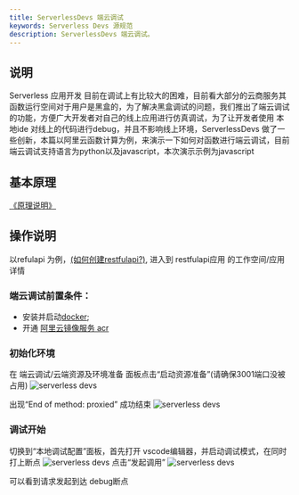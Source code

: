 ```yaml
---
title: ServerlessDevs 端云调试
keywords: Serverless Devs 源规范
description: ServerlessDevs 端云调试。
---
```


## 说明
Serverless 应用开发 目前在调试上有比较大的困难，目前看大部分的云商服务其 函数运行空间对于用户是黑盒的，为了解决黑盒调试的问题，我们推出了端云调试的功能，方便广大开发者对自己的线上应用进行仿真调试，为了让开发者使用 本地ide 对线上的代码进行debug，并且不影响线上环境，ServerlessDevs 做了一些创新，本篇以阿里云函数计算为例，来演示一下如何对函数进行端云调试，目前端云调试支持语言为python以及javascript，本次演示示例为javascript

## 基本原理
[《原理说明》](https://github.com/devsapp/fc/blob/main/docs/Usage/proxied.md#%E7%AE%80%E4%BB%8B%E4%B8%8E%E5%8E%9F%E7%90%86)
## 操作说明
以refulapi 为例，[(如何创建restfulapi?)](/zh-cn/docs/best-practice/restful.html), 进入到 restfulapi应用 的工作空间/应用详情
### 端云调试前置条件：

+ 安装并启动[docker](https://www.docker.com/);
+ 开通 [阿里云镜像服务 acr](https://www.aliyun.com/product/acr?spm=serverlessdevs)

### 初始化环境

在 端云调试/云端资源及环境准备 面板点击“启动资源准备”(请确保3001端口没被占用)
![serverless devs](https://img.alicdn.com/imgextra/i1/O1CN01vGPJN01VQpUmc5G5E_!!6000000002648-2-tps-3584-2032.png)

出现“End of method: proxied” 成功结束
![serverless devs](https://img.alicdn.com/imgextra/i2/O1CN01utW2rr1wKPZLNixnY_!!6000000006289-2-tps-3584-2032.png)

### 调试开始
切换到“本地调试配置”面板，首先打开 vscode编辑器，并启动调试模式，在同时打上断点
![serverless devs](https://img.alicdn.com/imgextra/i4/O1CN01lqlVP21cXQVjLSrGZ_!!6000000003610-2-tps-3584-2032.png)
点击“发起调用”
![serverless devs](https://img.alicdn.com/imgextra/i2/O1CN01HGo3op1sHQWiLCb09_!!6000000005741-1-tps-1777-951.gif)

可以看到请求发起到达 debug断点

